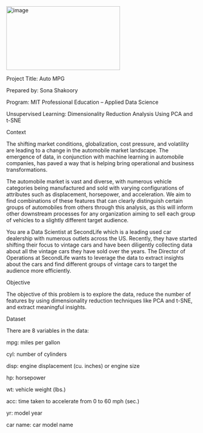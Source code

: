 <img width="300" height="168" alt="image" src="https://github.com/user-attachments/assets/2d687d77-13b8-4777-9d5f-be46e11ce7fc" />

Project Title: Auto MPG

Prepared by: Sona Shakoory

Program: MIT Professional Education – Applied Data Science

Unsupervised Learning: Dimensionality Reduction Analysis Using PCA and t-SNE

Context

The shifting market conditions, globalization, cost pressure, and volatility are leading to a change in the automobile market landscape. The emergence of data, in conjunction with machine learning in automobile companies, has paved a way that is helping bring operational and business transformations.

The automobile market is vast and diverse, with numerous vehicle categories being manufactured and sold with varying configurations of attributes such as displacement, horsepower, and acceleration. We aim to find combinations of these features that can clearly distinguish certain groups of automobiles from others through this analysis, as this will inform other downstream processes for any organization aiming to sell each group of vehicles to a slightly different target audience.

You are a Data Scientist at SecondLife which is a leading used car dealership with numerous outlets across the US. Recently, they have started shifting their focus to vintage cars and have been diligently collecting data about all the vintage cars they have sold over the years. The Director of Operations at SecondLife wants to leverage the data to extract insights about the cars and find different groups of vintage cars to target the audience more efficiently.

Objective

The objective of this problem is to explore the data, reduce the number of features by using dimensionality reduction techniques like PCA and t-SNE, and extract meaningful insights.

Dataset

There are 8 variables in the data:

mpg: miles per gallon

cyl: number of cylinders

disp: engine displacement (cu. inches) or engine size

hp: horsepower

wt: vehicle weight (lbs.)

acc: time taken to accelerate from 0 to 60 mph (sec.)

yr: model year

car name: car model name
